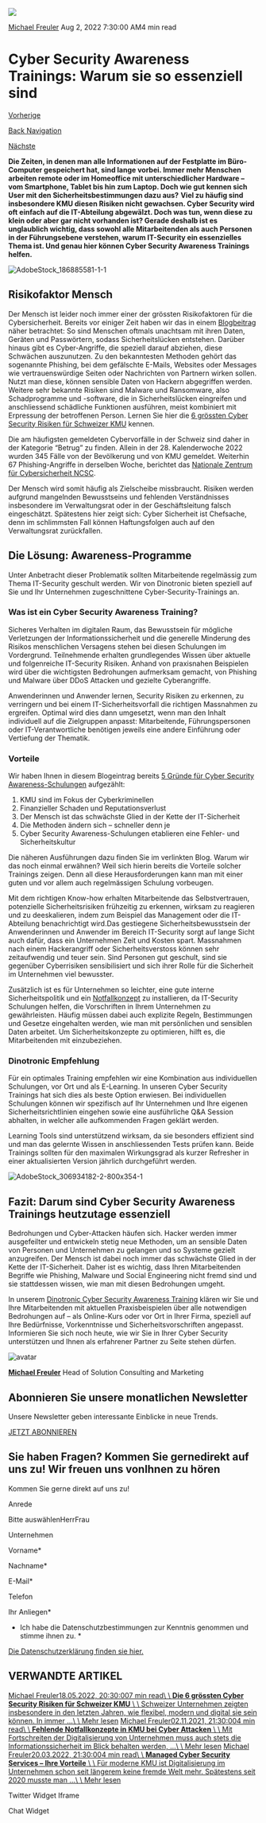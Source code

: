 ![](https://25917640.fs1.hubspotusercontent-eu1.net/hub/25917640/hubfs/Imported_Blog_Media/AdobeStock_186885581-1-1.jpeg?width=300&name=AdobeStock_186885581-1-1.jpeg)

[Michael Freuler](https://blog.dinotronic.ch/author/michael-freuler) Aug 2, 2022 7:30:00 AM4 min read

# Cyber Security Awareness Trainings: Warum sie so essenziell sind

[Vorherige](https://blog.dinotronic.ch/blog/digital-workplace/microsoft-power-apps-eigene-app-entwickeln-in-nur-4-stunden)

[Back Navigation](https://blog.dinotronic.ch/)

[Nächste](https://blog.dinotronic.ch/blog/cyber-security/cyber-security-risk-management-alles-was-sie-wissen-sollten)

**Die Zeiten, in denen man alle Informationen auf der Festplatte im Büro-Computer gespeichert hat, sind lange vorbei. Immer mehr Menschen arbeiten remote oder im Homeoffice mit unterschiedlicher Hardware – vom Smartphone, Tablet bis hin zum Laptop. Doch wie gut kennen sich User mit den Sicherheitsbestimmungen dazu aus?** **Viel zu häufig sind insbesondere KMU diesen Risiken nicht gewachsen. Cyber Security wird oft einfach auf die IT-Abteilung abgewälzt. Doch was tun, wenn diese zu klein oder aber gar nicht vorhanden ist? Gerade deshalb ist es unglaublich wichtig, dass sowohl alle Mitarbeitenden als auch Personen in der Führungsebene verstehen, warum IT-Security ein essenzielles Thema ist. Und genau hier können Cyber Security Awareness Trainings helfen.**

![AdobeStock_186885581-1-1](https://blog.dinotronic.ch/hs-fs/hubfs/Imported_Blog_Media/AdobeStock_186885581-1-1.jpeg?width=900&height=596&name=AdobeStock_186885581-1-1.jpeg)

## Risikofaktor Mensch

Der Mensch ist leider noch immer einer der grössten Risikofaktoren für die Cybersicherheit. Bereits vor einiger Zeit haben wir das in einem [Blogbeitrag](https://www.dinotronic.ch/blog/cyber-security-en/cyber-security-mensch-ist-und-bleibt-der-groesste-risikofaktor/) näher betrachtet: So sind Menschen oftmals unachtsam mit ihren Daten, Geräten und Passwörtern, sodass Sicherheitslücken entstehen. Darüber hinaus gibt es Cyber-Angriffe, die speziell darauf abziehen, diese Schwächen auszunutzen. Zu den bekanntesten Methoden gehört das sogenannte Phishing, bei dem gefälschte E-Mails, Websites oder Messages wie vertrauenswürdige Seiten oder Nachrichten von Partnern wirken sollen. Nutzt man diese, können sensible Daten von Hackern abgegriffen werden. Weitere sehr bekannte Risiken sind Malware und Ransomware, also Schadprogramme und -software, die in Sicherheitslücken eingreifen und anschliessend schädliche Funktionen ausführen, meist kombiniert mit Erpressung der betroffenen Person. Lernen Sie hier die [6 grössten Cyber Security Risiken für Schweizer KMU](https://www.dinotronic.ch/blog/cyber-security/die-6-groessten-cyber-security-risiken-fuer-schweizer-kmu/) kennen.

Die am häufigsten gemeldeten Cybervorfälle in der Schweiz sind daher in der Kategorie “Betrug” zu finden. Allein in der 28. Kalenderwoche 2022 wurden 345 Fälle von der Bevölkerung und von KMU gemeldet. Weiterhin 67 Phishing-Angriffe in derselben Woche, berichtet das [Nationale Zentrum für Cybersicherheit NCSC](https://www.ncsc.admin.ch/ncsc/de/home/aktuell/aktuelle-zahlen.html).

Der Mensch wird somit häufig als Zielscheibe missbraucht. Risiken werden aufgrund mangelnden Bewusstseins und fehlenden Verständnisses insbesondere im Verwaltungsrat oder in der Geschäftsleitung falsch eingeschätzt. Spätestens hier zeigt sich: Cyber Sicherheit ist Chefsache, denn im schlimmsten Fall können Haftungsfolgen auch auf den Verwaltungsrat zurückfallen.

## Die Lösung: Awareness-Programme

Unter Anbetracht dieser Problematik sollten Mitarbeitende regelmässig zum Thema IT-Security geschult werden. Wir von Dinotronic bieten speziell auf Sie und Ihr Unternehmen zugeschnittene Cyber-Security-Trainings an.

### Was ist ein Cyber Security Awareness Training?

Sicheres Verhalten im digitalen Raum, das Bewusstsein für mögliche Verletzungen der Informationssicherheit und die generelle Minderung des Risikos menschlichen Versagens stehen bei diesen Schulungen im Vordergrund. Teilnehmende erhalten grundlegendes Wissen über aktuelle und folgenreiche IT-Security Risiken. Anhand von praxisnahen Beispielen wird über die wichtigsten Bedrohungen aufmerksam gemacht, von Phishing und Malware über DDoS Attacken und gezielte Cyberangriffe.

Anwenderinnen und Anwender lernen, Security Risiken zu erkennen, zu verringern und bei einem IT-Sicherheitsvorfall die richtigen Massnahmen zu ergreifen. Optimal wird dies dann umgesetzt, wenn man den Inhalt individuell auf die Zielgruppen anpasst: Mitarbeitende, Führungspersonen oder IT-Verantwortliche benötigen jeweils eine andere Einführung oder Vertiefung der Thematik.

### Vorteile

Wir haben Ihnen in diesem Blogeintrag bereits [5 Gründe für Cyber Security Awareness-Schulungen](https://www.dinotronic.ch/blog/cyber-security/5-gruende-fuer-cyber-security-awareness-schulungen/) aufgezählt:

1. KMU sind im Fokus der Cyberkriminellen
2. Finanzieller Schaden und Reputationsverlust
3. Der Mensch ist das schwächste Glied in der Kette der IT-Sicherheit
4. Die Methoden ändern sich – schneller denn je
5. Cyber Security Awareness-Schulungen etablieren eine Fehler- und Sicherheitskultur

Die näheren Ausführungen dazu finden Sie im verlinkten Blog. Warum wir das noch einmal erwähnen? Weil sich hierin bereits die Vorteile solcher Trainings zeigen. Denn all diese Herausforderungen kann man mit einer guten und vor allem auch regelmässigen Schulung vorbeugen.

Mit dem richtigen Know-how erhalten Mitarbeitende das Selbstvertrauen, potenzielle Sicherheitsrisiken frühzeitig zu erkennen, wirksam zu reagieren und zu deeskalieren, indem zum Beispiel das Management oder die IT-Abteilung benachrichtigt wird.Das gestiegene Sicherheitsbewusstsein der Anwenderinnen und Anwender im Bereich IT-Security sorgt auf lange Sicht auch dafür, dass ein Unternehmen Zeit und Kosten spart. Massnahmen nach einem Hackerangriff oder Sicherheitsverstoss können sehr zeitaufwendig und teuer sein. Sind Personen gut geschult, sind sie gegenüber Cyberrisiken sensibilisiert und sich ihrer Rolle für die Sicherheit im Unternehmen viel bewusster.

Zusätzlich ist es für Unternehmen so leichter, eine gute interne Sicherheitspolitik und ein [Notfallkonzept](https://www.dinotronic.ch/blog/cyber-security/notfallkonzept-bei-cyberattacken-die-7-wichtigsten-schritte/) zu installieren, da IT-Security Schulungen helfen, die Vorschriften in Ihrem Unternehmen zu gewährleisten. Häufig müssen dabei auch explizite Regeln, Bestimmungen und Gesetze eingehalten werden, wie man mit persönlichen und sensiblen Daten arbeitet. Um Sicherheitskonzepte zu optimieren, hilft es, die Mitarbeitenden mit einzubeziehen.

### Dinotronic Empfehlung

Für ein optimales Training empfehlen wir eine Kombination aus individuellen Schulungen, vor Ort und als E-Learning. In unseren Cyber Security Trainings hat sich dies als beste Option erwiesen. Bei individuellen Schulungen können wir spezifisch auf Ihr Unternehmen und Ihre eigenen Sicherheitsrichtlinien eingehen sowie eine ausführliche Q&A Session abhalten, in welcher alle aufkommenden Fragen geklärt werden.

Learning Tools sind unterstützend wirksam, da sie besonders effizient sind und man das gelernte Wissen in anschliessenden Tests prüfen kann. Beide Trainings sollten für den maximalen Wirkungsgrad als kurzer Refresher in einer aktualisierten Version jährlich durchgeführt werden.

![AdobeStock_306934182-2-800x354-1](https://blog.dinotronic.ch/hs-fs/hubfs/Imported_Blog_Media/AdobeStock_306934182-2-800x354-1.jpeg?width=799&height=354&name=AdobeStock_306934182-2-800x354-1.jpeg)

## Fazit: Darum sind Cyber Security Awareness Trainings heutzutage essenziell

Bedrohungen und Cyber-Attacken häufen sich. Hacker werden immer ausgefeilter und entwickeln stetig neue Methoden, um an sensible Daten von Personen und Unternehmen zu gelangen und so Systeme gezielt anzugreifen. Der Mensch ist dabei noch immer das schwächste Glied in der Kette der IT-Sicherheit. Daher ist es wichtig, dass Ihren Mitarbeitenden Begriffe wie Phishing, Malware und Social Engineering nicht fremd sind und sie stattdessen wissen, wie man mit diesen Bedrohungen umgeht.

In unserem [Dinotronic Cyber Security Awareness Training](https://www.dinotronic.ch/consulting/cyber-security-awareness-training/) klären wir Sie und Ihre Mitarbeitenden mit aktuellen Praxisbeispielen über alle notwendigen Bedrohungen auf – als Online-Kurs oder vor Ort in Ihrer Firma, speziell auf Ihre Bedürfnisse, Vorkenntnisse und Sicherheitsvorschriften angepasst. Informieren Sie sich noch heute, wie wir Sie in Ihrer Cyber Security unterstützen und Ihnen als erfahrener Partner zu Seite stehen dürfen.

![avatar](https://25917640.fs1.hubspotusercontent-eu1.net/hub/25917640/hubfs/01_Visual%20Content/01_Mitarbeiter-Fotos/Michael%20Freuler%20klein.png?width=290&name=Michael%20Freuler%20klein.png)

[**Michael Freuler**](https://blog.dinotronic.ch/author/michael-freuler) Head of Solution Consulting and Marketing

## Abonnieren Sie unsere monatlichen Newsletter

Unsere Newsletter geben interessante Einblicke in neue Trends.

[JETZT ABONNIEREN](https://cta-eu1.hubspot.com/web-interactives/public/v1/track/click?encryptedPayload=AVxigLITScFhLegqBIvuCQa8Mr%2FUPDFlZxDPAWLLXVF5OFn7Cr%2BTwQd7%2F5oB5j7FdqHIbyzoF2Z27y9N7RXRYD8aPUKIyF2toR7uJOaFEO5usQBO9A76fLTgacnlposqnWOheJQUv1vBS6lqnXr9inqzRkK%2B1pJQYWWKdQRqlHUhEHr6rjxRD3QzAUQRL98fFec%3D&portalId=25917640&webInteractiveContentId=114201044682&webInteractiveId=151726273754&containerType=EMBEDDED&pageUrl=https%3A%2F%2Fblog.dinotronic.ch%2Fblog%2Fcyber-security%2Fcyber-security-awareness-trainings-warum-sie-so-essenziell-sind&pageTitle=Cyber+Security+Awareness+Trainings%3A+Warum+sie+so+essenziell+sind&referrer=&userAgent=Mozilla%2F5.0+%28X11%3B+Linux+x86_64%29+AppleWebKit%2F537.36+%28KHTML%2C+like+Gecko%29+Chrome%2F132.0.0.0+Safari%2F537.36&hutk=&hssc=&hstc=&pageId=116866208211)

## Sie haben Fragen? Kommen Sie gernedirekt auf uns zu! Wir freuen uns vonIhnen zu hören

Kommen Sie gerne direkt auf uns zu!

Anrede

Bitte auswählenHerrFrau

Unternehmen

Vorname\*

Nachname\*

E-Mail\*

Telefon

Ihr Anliegen\*

- Ich habe die Datenschutzbestimmungen zur Kenntnis genommen und stimme ihnen zu.
\*

[Die Datenschutzerklärung finden sie hier.](https://dinotronic.ch/datenschutz)

## VERWANDTE ARTIKEL

[Michael Freuler18.05.2022, 20:30:007 min read\\
\\
**Die 6 grössten Cyber Security Risiken für Schweizer KMU** \\
\\
Schweizer Unternehmen zeigten insbesondere in den letzten Jahren, wie flexibel, modern und digital sie sein können. In immer ...\\
\\
Mehr lesen](https://blog.dinotronic.ch/blog/cyber-security/die-6-groessten-cyber-security-risiken-fuer-schweizer-kmu) [Michael Freuler02.11.2021, 21:30:004 min read\\
\\
**Fehlende Notfallkonzepte in KMU bei Cyber Attacken** \\
\\
Mit Fortschreiten der Digitalisierung von Unternehmen muss auch stets die Informationssicherheit im Blick behalten werden, ...\\
\\
Mehr lesen](https://blog.dinotronic.ch/blog/cyber-security/fehlende-notfallkonzepte-in-kmu-bei-cyber-attacken) [Michael Freuler20.03.2022, 21:30:004 min read\\
\\
**Managed Cyber Security Services – Ihre Vorteile** \\
\\
Für moderne KMU ist Digitalisierung im Unternehmen schon seit längerem keine fremde Welt mehr. Spätestens seit 2020 musste man ...\\
\\
Mehr lesen](https://blog.dinotronic.ch/blog/cyber-security/managed-cyber-security-services-ihre-vorteile)

Twitter Widget Iframe

Chat Widget
